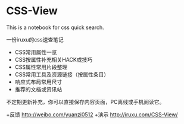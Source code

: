 CSS-View
========

This is a notebook for css quick search.

一份iruxu的css速查笔记
+ CSS常用属性一览
+ CSS按属性补充相关HACK或技巧
+ CSS属性常用片段整理
+ CSS常用工具及资源链接（按属性条目）
+ 响应式布局常用尺寸
+ 推荐的文档或资讯站

不定期更新补充，你可以直接保存内容页面，PC离线或手机阅读它。

+反馈 http://weibo.com/yuanzi0512
+演示 http://iruxu.com/CSS-View/


